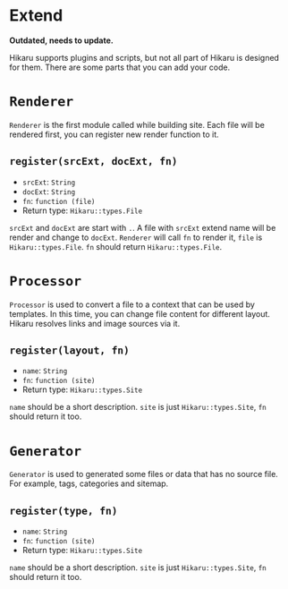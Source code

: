 Extend
======

**Outdated, needs to update.**

Hikaru supports plugins and scripts, but not all part of Hikaru is designed for them. There are some parts that you can add your code.

# `Renderer`

`Renderer` is the first module called while building site. Each file will be rendered first, you can register new render function to it.

## `register(srcExt, docExt, fn)`

- `srcExt`: `String`
- `docExt`: `String`
- `fn`: `function (file)`
- Return type: `Hikaru::types.File`

`srcExt` and `docExt` are start with `.`. A file with `srcExt` extend name will be render and change to `docExt`. `Renderer` will call `fn` to render it, `file` is `Hikaru::types.File`. `fn` should return `Hikaru::types.File`.

# `Processor`

`Processor` is used to convert a file to a context that can be used by templates. In this time, you can change file content for different layout. Hikaru resolves links and image sources via it.

## `register(layout, fn)`

- `name`: `String`
- `fn`: `function (site)`
- Return type: `Hikaru::types.Site`

`name` should be a short description. `site` is just `Hikaru::types.Site`, `fn` should return it too.

# `Generator`

`Generator` is used to generated some files or data that has no source file. For example, tags, categories and sitemap.

## `register(type, fn)`

- `name`: `String`
- `fn`: `function (site)`
- Return type: `Hikaru::types.Site`

`name` should be a short description. `site` is just `Hikaru::types.Site`, `fn` should return it too.
